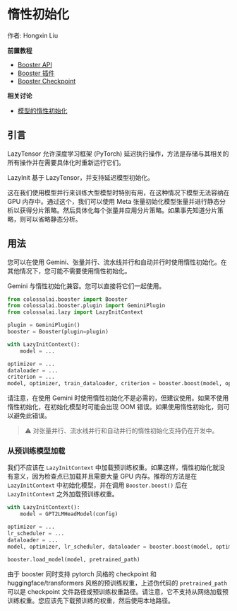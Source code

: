 # 惰性初始化

作者: Hongxin Liu

**前置教程**
- [Booster API](../basics/boolster_api.md)
- [Booster 插件](../basics/boolster_plugins.md)
- [Booster Checkpoint](../basics/boolster_checkpoint.md)

**相关讨论**
- [模型的惰性初始化](https://github.com/hpcaitech/ColossalAI/discussions/3124)

## 引言

LazyTensor 允许深度学习框架 (PyTorch) 延迟执行操作，方法是存储与其相关的所有操作并在需要具体化时重新运行它们。

LazyInit 基于 LazyTensor，并支持延迟模型初始化。

这在我们使用模型并行来训练大型模型时特别有用，在这种情况下模型无法容纳在 GPU 内存中。通过这个，我们可以使用 Meta 张量初始化模型张量并进行静态分析以获得分片策略。然后具体化每个张量并应用分片策略。如果事先知道分片策略，则可以省略静态分析。

## 用法

您可以在使用 Gemini、张量并行、流水线并行和自动并行时使用惰性初始化。在其他情况下，您可能不需要使用惰性初始化。

Gemini 与惰性初始化兼容。您可以直接将它们一起使用。

<!--- doc-test-ignore-start -->
```python
from colossalai.booster import Booster
from colossalai.booster.plugin import GeminiPlugin
from colossalai.lazy import LazyInitContext

plugin = GeminiPlugin()
booster = Booster(plugin=plugin)

with LazyInitContext():
    model = ...

optimizer = ...
dataloader = ...
criterion = ...
model, optimizer, train_dataloader, criterion = booster.boost(model, optimizer, train_dataloader, criterion)
```
<!--- doc-test-ignore-end -->

请注意，在使用 Gemini 时使用惰性初始化不是必需的，但建议使用。如果不使用惰性初始化，在初始化模型时可能会出现 OOM 错误。如果使用惰性初始化，则可以避免此错误。

> ⚠ 对张量并行、流水线并行和自动并行的惰性初始化支持仍在开发中。

### 从预训练模型加载

我们不应该在 `LazyInitContext` 中加载预训练权重。如果这样，惰性初始化就没有意义，因为检查点已加载并且需要大量 GPU 内存。推荐的方法是在 `LazyInitContext` 中初始化模型，并在调用 `Booster.boost()` 后在 `LazyInitContext` 之外加载预训练权重。

<!--- doc-test-ignore-start -->
```python
with LazyInitContext():
    model = GPT2LMHeadModel(config)

optimizer = ...
lr_scheduler = ...
dataloader = ...
model, optimizer, lr_scheduler, dataloader = booster.boost(model, optimizer, lr_scheduler, dataloader)

booster.load_model(model, pretrained_path)
```
<!--- doc-test-ignore-end -->

由于 booster 同时支持 pytorch 风格的 checkpoint 和 huggingface/transformers 风格的预训练权重，上述伪代码的 `pretrained_pa​​th` 可以是 checkpoint 文件路径或预训练权重路径。请注意，它不支持从网络加载预训练权重。您应该先下载预训练的权重，然后使用本地路径。
